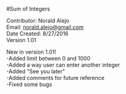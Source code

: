 #Sum of Integers

Contributor: Norald Alejo  
Email: norald.alejo@gmail.com  
Date Created: 8/27/2016  
Version 1.01  

New in version 1.01!    
-Added limit between 0 and 1000    
-Added a way user can enter another integer  
-Added "See you later"  
-Added comments for future reference  
-Fixed some bugs  
